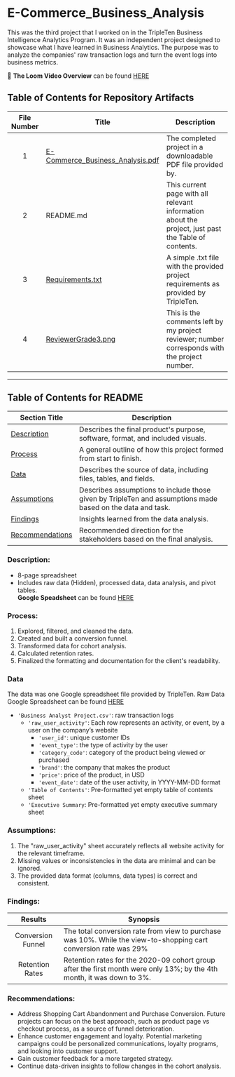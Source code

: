 # E-Commerce_Business_Analysis

This was the third project that I worked on in the TripleTen Business Intelligence Analytics Program. It was an independent project designed to showcase what I have learned in Business Analytics. The purpose was to analyze the companies' raw transaction logs and turn the event logs into business metrics.

🎥 **The Loom Video Overview** can be found [HERE](https://www.loom.com/share/2e58fde1699848d2b12a2e3284e7867e?sid=0999d9f0-df9f-4a30-9665-ffb61487a7da)

## Table of Contents for Repository Artifacts
| File Number | Title | Description |
| :---------: | ----- | ----------- |
| 1 | [E-Commerce_Business_Analysis.pdf](https://github.com/Tiffany-Bergett/BI_Analytic_Projects/blob/main/E-commerce%20Company/E-Commerce_Business_Analysis%20.pdf) | The completed project in a downloadable PDF file provided by. |
| 2 | README.md | This current page with all relevant information about the project, just past the Table of contents. |
| 3 | [Requirements.txt](https://github.com/Tiffany-Bergett/BI_Analytic_Projects/blob/main/E-commerce%20Company/Requirements.txt) | A simple .txt file with the provided project requirements as provided by TripleTen. |
| 4 | [ReviewerGrade3.png](https://github.com/Tiffany-Bergett/BI_Analytic_Projects/blob/main/E-commerce%20Company/ReviewerGrade3.png) | This is the comments left by my project reviewer; number corresponds with the project number. |

---

## Table of Contents for README
| Section Title | Description |
| ------------- | ----------- |
| [Description](https://github.com/Tiffany-Bergett/BI_Analytic_Projects/tree/main/E-commerce%20Company#description) | Describes the final product's purpose, software, format, and included visuals. |
| [Process](https://github.com/Tiffany-Bergett/BI_Analytic_Projects/tree/main/E-commerce%20Company#process) | A general outline of how this project formed from start to finish. |
| [Data](https://github.com/Tiffany-Bergett/BI_Analytic_Projects/tree/main/E-commerce%20Company#data) | Describes the source of data, including files, tables, and fields. |
| [Assumptions](https://github.com/Tiffany-Bergett/BI_Analytic_Projects/tree/main/E-commerce%20Company#assumptions) | Describes assumptions to include those given by TripleTen and assumptions made based on the data and task. |
| [Findings](https://github.com/Tiffany-Bergett/BI_Analytic_Projects/tree/main/E-commerce%20Company#findings) | Insights learned from the data analysis. |
| [Recommendations](https://github.com/Tiffany-Bergett/BI_Analytic_Projects/tree/main/E-commerce%20Company#recommendations) | Recommended direction for the stakeholders based on the final analysis. |

### Description:
- 8-page spreadsheet
- Includes raw data (Hidden), processed data, data analysis, and pivot tables.  
**Google Speadsheet** can be found [HERE](https://docs.google.com/spreadsheets/d/1vkoLxZqsaqfEHdvRRf5ifXiv42zfPA01v6DPhiN9O_k/edit?usp=sharing)

### Process:
1) Explored, filtered, and cleaned the data.
2) Created and built a conversion funnel.
3) Transformed data for cohort analysis.
4) Calculated retention rates.
5) Finalized the formatting and documentation for the client's readability.

### Data  
The data was one Google spreadsheet file provided by TripleTen. Raw Data Google Spreadsheet can be found [HERE](https://docs.google.com/spreadsheets/d/1qWRY5svKGkJRyYNv7K4XvEGm9FpcoJhH5G0p4Qbq0V0/edit?usp=sharing)  
- `'Business Analyst Project.csv'`: raw transaction logs
    - `'raw_user_activity'`: Each row represents an activity, or event, by a user on the company’s website
        - `'user_id'`: unique customer IDs
        - `'event_type'`: the type of activity by the user
        - `'category_code'`: category of the product being viewed or purchased
        - `'brand'`: the company that makes the product
        - `'price'`: price of the product, in USD
        - `'event_date'`: date of the user activity, in YYYY-MM-DD format
    - `'Table of Contents'`: Pre-formatted yet empty table of contents sheet
    - `'Executive Summary`: Pre-formatted yet empty executive summary sheet

### Assumptions:
1) The "raw_user_activity" sheet accurately reflects all website activity for the relevant timeframe.
2) Missing values or inconsistencies in the data are minimal and can be ignored.
3) The provided data format (columns, data types) is correct and consistent.

### Findings:
| Results | Synopsis |
| :-----------: | ----------- |
| Conversion Funnel | The total conversion rate from view to purchase was 10%. While the view-to-shopping cart conversion rate was 29% | 
| Retention Rates | Retention rates for the 2020-09 cohort group after the first month were only 13%; by the 4th month, it was down to 3%. | 

### Recommendations:
- Address Shopping Cart Abandonment and Purchase Conversion. Future projects can focus on the best approach, such as product page vs checkout process, as a source of funnel deterioration.
- Enhance customer engagement and loyalty. Potential marketing campaigns could be personalized communications, loyalty programs, and looking into customer support.
- Gain customer feedback for a more targeted strategy.
- Continue data-driven insights to follow changes in the cohort analysis.
